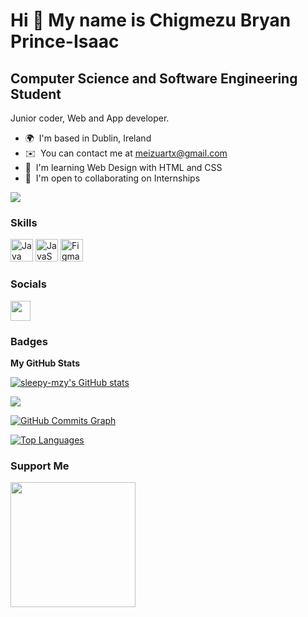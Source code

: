 Hi 👋 My name is Chigmezu Bryan Prince-Isaac
============================================

Computer Science and Software Engineering Student
-------------------------------------------------

Junior coder, Web and App developer.

* 🌍  I'm based in Dublin, Ireland
* ✉️  You can contact me at [meizuartx@gmail.com](mailto:meizuartx@gmail.com)
* 🧠  I'm learning Web Design with HTML and CSS
* 🤝  I'm open to collaborating on Internships

<a href="https://www.twitter.com/" target="_blank" rel="noreferrer"><img
src="https://img.shields.io/twitter/follow/?logo=twitter&style=for-the-badge&color=0891b2&labelColor=22272e"
/></a>

### Skills


<p align="left">
<a href="https://www.oracle.com/java/" target="_blank" rel="noreferrer"><img src="https://raw.githubusercontent.com/danielcranney/readme-generator/main/public/icons/skills/java-colored.svg" width="36" height="36" alt="Java" /></a>
<a href="https://developer.mozilla.org/en-US/docs/Web/JavaScript" target="_blank" rel="noreferrer"><img src="https://raw.githubusercontent.com/danielcranney/readme-generator/main/public/icons/skills/javascript-colored.svg" width="36" height="36" alt="JavaScript" /></a>
<a href="https://www.figma.com/" target="_blank" rel="noreferrer"><img src="https://raw.githubusercontent.com/danielcranney/readme-generator/main/public/icons/skills/figma-colored.svg" width="36" height="36" alt="Figma" /></a>
</p>


### Socials

<p align="left"> <a href="https://www.github.com/sleepy-mzy" target="_blank" rel="noreferrer"><img src="https://raw.githubusercontent.com/danielcranney/readme-generator/main/public/icons/socials/github.svg" width="32" height="32" /></a></p>

### Badges

<b>My GitHub Stats</b>

<a href="http://www.github.com/sleepy-mzy"><img src="https://github-readme-stats.vercel.app/api?username=sleepy-mzy&show_icons=true&hide=&count_private=true&title_color=0891b2&text_color=ffffff&icon_color=0891b2&bg_color=22272e&hide_border=true&show_icons=true" alt="sleepy-mzy's GitHub stats" /></a>

<a href="http://www.github.com/sleepy-mzy"><img src="https://github-readme-streak-stats.herokuapp.com/?user=sleepy-mzy&stroke=ffffff&background=22272e&ring=0891b2&fire=0891b2&currStreakNum=ffffff&currStreakLabel=0891b2&sideNums=ffffff&sideLabels=ffffff&dates=ffffff&hide_border=true" /></a>

<a href="http://www.github.com/sleepy-mzy"><img src="https://activity-graph.herokuapp.com/graph?username=sleepy-mzy&bg_color=22272e&color=ffffff&line=0891b2&point=ffffff&area_color=22272e&area=true&hide_border=true&custom_title=GitHub%20Commits%20Graph" alt="GitHub Commits Graph" /></a>

<a href="https://github.com/sleepy-mzy" align="left"><img src="https://github-readme-stats.vercel.app/api/top-langs/?username=sleepy-mzy&langs_count=10&title_color=0891b2&text_color=ffffff&icon_color=0891b2&bg_color=22272e&hide_border=true&locale=en&custom_title=Top%20%Languages" alt="Top Languages" /></a>

### Support Me

<a href="https://www.buymeacoffee.com/meizuartx"><img src="https://cdn.buymeacoffee.com/buttons/v2/default-yellow.png" width="200" /></a>
